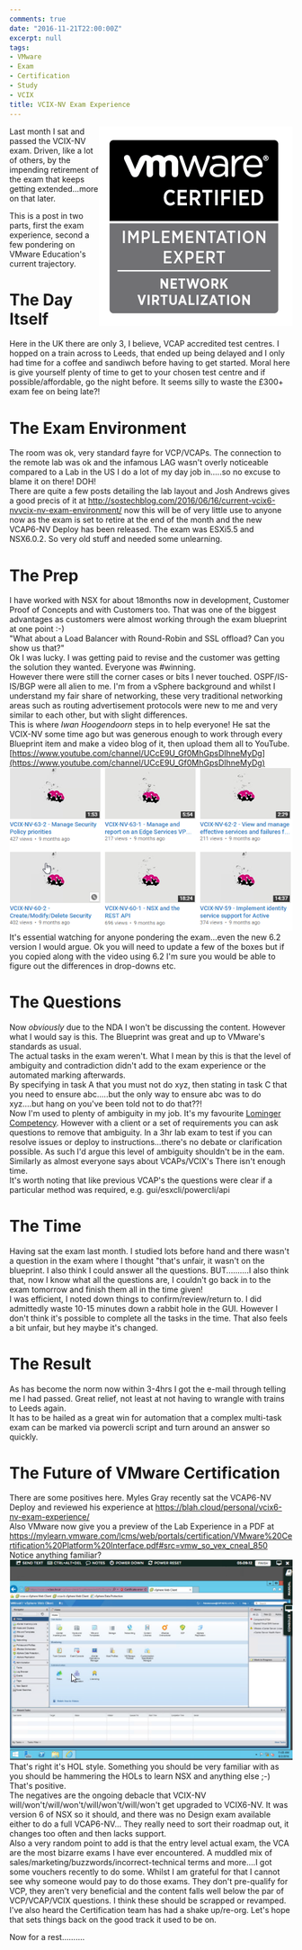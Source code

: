 ```yaml
---
comments: true
date: "2016-11-21T22:00:00Z"
excerpt: null
tags:
- VMware
- Exam
- Certification
- Study
- VCIX
title: VCIX-NV Exam Experience
---
```

<IMG src="/public/VCIX-NV.png" align="right">
Last month I sat and passed the VCIX-NV exam.  Driven, like a lot of others, by the impending retirement of the exam that keeps getting extended...more on that later.

This is a post in two parts, first the exam experience, second a few pondering on VMware Education's current trajectory.

The Day Itself
===============
Here in the UK there are only 3, I believe, VCAP accredited test centres.  I hopped on a train across to Leeds, that ended up being delayed and I only had time for a coffee and sandiwch before having to get started.  Moral here is give yourself plenty of time to get to your chosen test centre and if possible/affordable, go the night before.  It seems silly to waste the £300+ exam fee on being late?!

The Exam Environment
====================
The room was ok, very standard fayre for VCP/VCAPs.  The connection to the remote lab was ok and the infamous LAG wasn't overly noticeable compared to a Lab in the US I do a lot of my day job in.....so no excuse to blame it on there! DOH!  
There are quite a few posts detailing the lab layout and Josh Andrews gives a good precis of it at
<http://sostechblog.com/2016/06/16/current-vcix6-nvvcix-nv-exam-environment/> now this will be of very little use to anyone now as the exam is set to retire at the end of the month and the new VCAP6-NV Deploy has been released.
The exam was ESXi5.5 and NSX6.0.2.  So very old stuff and needed some unlearning.

The Prep
========
I have worked with NSX for about 18months now in development, Customer Proof of Concepts and with Customers too.  That was one of the biggest advantages as customers were almost working through the exam blueprint at one point :-)  
"What about a Load Balancer with Round-Robin and SSL offload? Can you show us that?"  
Ok I was lucky.  I was getting paid to revise and the customer was getting the solution they wanted.  Everyone was #winning.  
However there were still the corner cases or bits I never touched.  OSPF/IS-IS/BGP were all alien to me.  I'm from a vSphere background and whilst I understand my fair share of networking, these very traditional networking areas such as routing advertisement protocols were new to me and very similar to each other, but with slight differences.  
This is where *Iwan Hoogendoorn* steps in to help everyone!  He sat the VCIX-NV some time ago but was generous enough to work through every Blueprint item and make a video blog of it, then upload them all to YouTube.  
[https://www.youtube.com/channel/UCcE9U_Gf0MhGpsDIhneMyDg](https://www.youtube.com/channel/UCcE9U_Gf0MhGpsDIhneMyDg)
![Examples](/public/chrome_2016-11-21_23-10-09.png)
It's essential watching for anyone pondering the exam...even the new 6.2 version I would argue.  Ok you will need to update a few of the boxes but if you copied along with the video using 6.2 I'm sure you would be able to figure out the differences in drop-downs etc.

The Questions
=============
Now *obviously* due to the NDA I won't be discussing the content.  However what I would say is this.
The Blueprint was great and up to VMware's standards as usual.   
The actual tasks in the exam weren't.  What I mean by this is that the level of ambiguity and contradiction didn't add to the exam experience or the automated marking afterwards.  
By specifying in task A that you must not do xyz, then stating in task C that you need to ensure abc.....but the only way to ensure abc was to do xyz....but hang on you've been told not to do that??!  
Now I'm used to plenty of ambiguity in my job.  It's my favourite [Lominger Competency](http://www.ptc.com/content/production_content_server/cninv000000000014107/content.pdf).  However with a client or a set of requirements you can ask questions to remove that ambiguity.  In a 3hr lab exam to test if you can resolve issues or deploy to instructions...there's no debate or clarification possible.  As such I'd argue this level of ambiguity shouldn't be in the eam.
Similarly as almost everyone says about VCAPs/VCIX's  There isn't enough time.  
It's worth noting that like previous VCAP's the questions were clear if a particular method was required, e.g. gui/esxcli/powercli/api 

The Time
========
Having sat the exam last month.  I studied lots before hand and there wasn't a question in the exam where I thought "that's unfair, it wasn't on the blueprint.  I also think I could answer all the questions. BUT..........I also think that, now I know what all the questions are, I couldn't go back in to the exam tomorrow and finish them all in the time given!  
I was efficient, I noted down things to confirm/review/return to.  I did admittedly waste 10-15 minutes down a rabbit hole in the GUI.  However I don't think it's possible to complete all the tasks in the time.  That also feels a bit unfair, but hey maybe it's changed.

The Result
==========
As has become the norm now within 3-4hrs I got the e-mail through telling me I had passed.  Great relief, not least at not having to wrangle with trains to Leeds again.  
It has to be hailed as a great win for automation that a complex multi-task exam can be marked via powercli script and turn around an answer so quickly.


The Future of VMware Certification
==================================
There are some positives here.  Myles Gray recently sat the VCAP6-NV Deploy and reviewed his experience at 
<https://blah.cloud/personal/vcix6-nv-exam-experience/>  
Also VMware now give you a preview of the Lab Experience in a PDF at <https://mylearn.vmware.com/lcms/web/portals/certification/VMware%20Certification%20Platform%20Interface.pdf#src=vmw_so_vex_cneal_850>  
Notice anything familiar?
![vcap-hol-view](/public/chrome_2016-11-21_23-01-55.png)  
That's right it's HOL style.  Something you should be very familiar with as you should be hammering the HOLs to learn NSX and anything else ;-)  
That's positive.  
The negatives are the ongoing debacle that VCIX-NV will/won't/will/won't/will/won't/will/won't get upgraded to VCIX6-NV.  It was version 6 of NSX so it should, and there was no Design exam available either to do a full VCAP6-NV...  They really need to sort their roadmap out, it changes too often and then lacks support.  
Also a very random point to add is that the entry level actual exam, the VCA are the most bizarre exams I have ever encountered.  A muddled mix of sales/marketing/buzzwords/incorrect-technical terms and more....I got some vouchers recently to do some.  Whilst I am grateful for that I cannot see why someone would pay to do those exams.  They don't pre-qualify for VCP, they aren't very beneficial and the content falls well below the par of VCP/VCAP/VCIX questions.  I think these should be scrapped or revamped.  I've also heard the Certification team has had a shake up/re-org. Let's hope that sets things back on the good track it used to be on.  
  
Now for a rest..........
